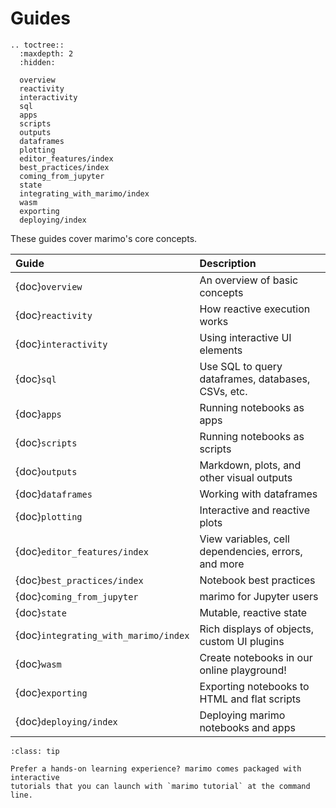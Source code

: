 # Guides

```{eval-rst}
.. toctree::
  :maxdepth: 2
  :hidden:

  overview
  reactivity
  interactivity
  sql
  apps
  scripts
  outputs
  dataframes
  plotting
  editor_features/index
  best_practices/index
  coming_from_jupyter
  state
  integrating_with_marimo/index
  wasm
  exporting
  deploying/index
```

These guides cover marimo's core concepts.

| Guide                                | Description                                         |
| :----------------------------------- | :-------------------------------------------------- |
| {doc}`overview`                      | An overview of basic concepts                       |
| {doc}`reactivity`                    | How reactive execution works                        |
| {doc}`interactivity`                 | Using interactive UI elements                       |
| {doc}`sql`                           | Use SQL to query dataframes, databases, CSVs, etc.  |
| {doc}`apps`                          | Running notebooks as apps                           |
| {doc}`scripts`                       | Running notebooks as scripts                        |
| {doc}`outputs`                       | Markdown, plots, and other visual outputs           |
| {doc}`dataframes`                    | Working with dataframes                             |
| {doc}`plotting`                      | Interactive and reactive plots                      |
| {doc}`editor_features/index`         | View variables, cell dependencies, errors, and more |
| {doc}`best_practices/index`          | Notebook best practices                             |
| {doc}`coming_from_jupyter`           | marimo for Jupyter users                            |
| {doc}`state`                         | Mutable, reactive state                             |
| {doc}`integrating_with_marimo/index` | Rich displays of objects, custom UI plugins         |
| {doc}`wasm`                          | Create notebooks in our online playground!          |
| {doc}`exporting`                     | Exporting notebooks to HTML and flat scripts        |
| {doc}`deploying/index`               | Deploying marimo notebooks and apps                 |

```{admonition} Learn by doing!
:class: tip

Prefer a hands-on learning experience? marimo comes packaged with interactive
tutorials that you can launch with `marimo tutorial` at the command line.
```
